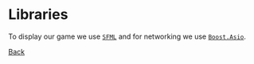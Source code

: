 # Libraries

To display our game we use [`SFML`](https://www.sfml-dev.org/) and for networking we use [`Boost.Asio`](https://www.boost.org/doc/libs/1\_81\_0/doc/html/boost\_asio.html).

[Back](../../README.md)
